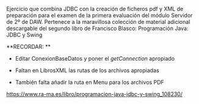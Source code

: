 Ejercicio que combina JDBC con la creación de ficheros pdf y XML de preparación para el examen de la primera evaluación del módulo Servidor de 2º de DAW. Pertenece a la maravillosa colección de material adicional descargable del segundo libro de Francisco Blasco: Programación Java: JDBC y Swing  

**RECORDAR: ** 

* Editar ConexionBaseDatos y poner el _getConnection_ apropiado

* Faltan en LibrosXML las rutas de los archivos apropiadas

* También falta añadir la ruta en Menu para los archivos PDF

https://www.ra-ma.es/libro/programacion-java-jdbc-y-swing_108230/